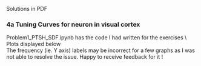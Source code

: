 Solutions in PDF

### 4a Tuning Curves for neuron in visual cortex

Problem1_PTSH_SDF.ipynb has the code I had written for the exercises \ Plots displayed below \
The frequency (ie. Y axis) labels may be incorrect for a few graphs as I was not able to resolve the issue. Happy to receive feedback for it !
